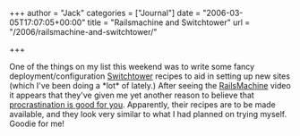 +++
author = "Jack"
categories = ["Journal"]
date = "2006-03-05T17:07:05+00:00"
title = "Railsmachine and Switchtower"
url = "/2006/railsmachine-and-switchtower/"

+++

One of the things on my list this weekend was to write some fancy deployment/configuration [Switchtower][1] recipes to aid in setting up new sites (which I've been doing a \*lot\* of lately.) After seeing the [RailsMachine][2] video it appears that they've given me yet another reason to believe that [procrastination is good for you][3]. Apparently, their recipes are to be made available, and they look very similar to what I had planned on trying myself. Goodie for me! 

[1]: <http://manuals.rubyonrails.com/read/book/17> 

[2]: <http://railsmachine.com/> 

[3]: <https://jackbaty.com/2005/11/26/the-benefits-of-procrastination>